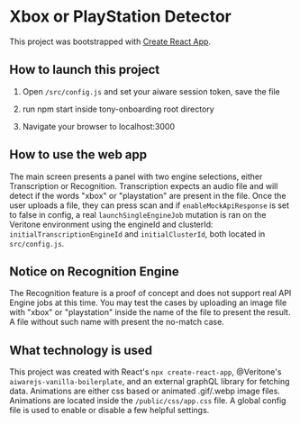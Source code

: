 # Xbox or PlayStation Detector

This project was bootstrapped with [Create React App](https://github.com/facebook/create-react-app).

## How to launch this project

1. Open `/src/config.js` and set your aiware session token, save the file

2. run npm start inside tony-onboarding root directory

3. Navigate your browser to localhost:3000

## How to use the web app

The main screen presents a panel with two engine selections, either Transcription or Recognition. Transcription expects an audio file and will detect if the words "xbox" or "playstation" are present in the file. Once the user uploads a file, they can press scan and if `enableMockApiResponse` is set to false in config, a real `launchSingleEngineJob` mutation is ran on the Veritone environment using the engineId and clusterId: `initialTranscriptionEngineId` and `initialClusterId`, both located in `src/config.js`.

## Notice on Recognition Engine

The Recognition feature is a proof of concept and does not support real API Engine jobs at this time. You may test the cases by uploading an image file with "xbox" or "playstation" inside the name of the file to present the result. A file without such name with present the no-match case.

## What technology is used

This project was created with React's `npx create-react-app`, @Veritone's `aiwarejs-vanilla-boilerplate`, and an external graphQL library for fetching data. Animations are either css based or animated .gif/.webp image files. Animations are located inside the `/public/css/app.css` file. A global config file is used to enable or disable a few helpful settings.
